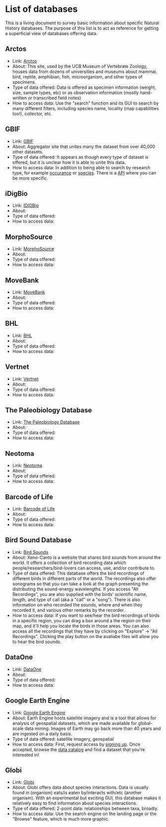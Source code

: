 # List of databases

This is a living document to survey basic information about specific Natural History databases. The purpose of this list is to act as reference for getting a superficial view of databases offering data.  

## Arctos

- Link: [Arctos](http://arctos.database.museum/home.cfm)
- About: This site, used by the UCB Museum of Vertebrate Zoology, houses data from dozens of universities and museums about mammal, bird, reptile, amphibian, fish, microorganism, and other types of specimens. 
- Type of data offered: Data is offered as specimen information (weight, size, sample types, etc) or as observation information (mostly hand-written or transcribed field notes)
- How to access data: Use the "search" function and its GUI to search by many different filters, including species name, locality (map capabilities too!), collector, etc.

## GBIF

- Link: [GBIF](https://www.gbif.org/)
- About: Aggregator site that unites many the dataset from over 40,000 other datasets. 
- Type of data offered: It appears as though every type of dataset is offered, but it is unclear how it is able to unite this data. 
- How to access data: In addition to being able to search by research type, for example [occurance](https://www.gbif.org/occurrence/search) or [species](https://www.gbif.org/developer/species). There is a [API](https://www.gbif.org/developer/summary) where you can be more specific.

## iDigBio

- Link: [IDIGBio](https://www.idigbio.org/)
- About:
- Type of data offered:
- How to access data:

## MorphoSource

- Link: [MorphoSource](https://www.morphosource.org/)
- About:
- Type of data offered:
- How to access data:

## MoveBank

- Link: [MoveBank](https://www.movebank.org/)
- About:
- Type of data offered:
- How to access data:

## BHL 

- Link: [BHL](https://www.biodiversitylibrary.org/)
- About:
- Type of data offered:
- How to access data:

## Vertnet

- Link: [Vertnet](http://vertnet.org/)
- About:
- Type of data offered:
- How to access data:

## The Paleobiology Database

- Link: [The Paleobiology Database](https://paleobiodb.org/#/)
- About:
- Type of data offered:
- How to access data:

## Neotoma

- Link: [Neotoma](https://www.neotomadb.org/)
- About:
- Type of data offered:
- How to access data:

## Barcode of Life

- Link:  [Barcode of Life](http://boldsystems.org/)
- About:
- Type of data offered:
- How to access data:

## Bird Sound Database

- Link: [Bird Sounds](https://www.xeno-canto.org/)
- About: Xeno-Canto is a website that shares bird sounds from around the world. It offers a collection of bird recording data which people/researchers/bird-lovers can access, use, and/or contribute to. 
- Type of data offered: This database offers the bird recordings of different birds in different parts of the world. The recordings also offer sonograms so that you can take a look at the graph presenting the distributing the sound-energy wavelengths. If you access "All Recordings", you are also supplied with the birds' scientific name, length, and type of call (aka a "call" or a "song"). There is also information on who recorded the sounds, where and when they recorded it, and various other remarks by the recorder. 
- How to access data: If you want to see/hear the bird recordings of birds in a specific region, you can drag a box around a the region on their map, and it'll help you locate the birds in those areas. You can also access all the recordings that they have by clicking on "Explore" -> "All Recordings". Clicking the play button on the avaliabe files will allow you to hear the bird sounds.

## DataOne

- Link: [DataOne](https://www.dataone.org/)
- About:
- Type of data offered:
- How to access data:

## Google Earth Engine

- Link: [Google Earth Engine](https://earthengine.google.com/)
- About: Earth Engine hosts satellite imagery and is a tool that allows for analysis of geospatial datasets, which are made available for global-scale data mining. Images of Earth may go back more than 40 years and are ingested on a daily basis. 
- Type of data offered: satellite imagery, geospatial
- How to access data: First, request access by [signing up](https://signup.earthengine.google.com/#!/). Once accepted, browse the [data catalog](https://developers.google.com/earth-engine/datasets/) and find a dataset that you're interested in! 

## Globi

- Link: [Globi](https://www.globalbioticinteractions.org/)
- About: Globi offers data about species interactions. Data is usually found in (organism) eats/is eaten by/interacts with/etc (another organism). With an experimental but exciting GUI, this database makes it relatively easy to find information about species interactions.
- Type of data offered: 2-point data: relationships between taxa, broadly.
- How to access data: Use the search engine on the landing page or the "Browse" feature, which is much more graphic. 
